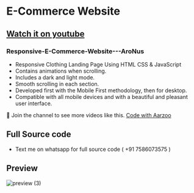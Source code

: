 # E-Commerce Website

## [Watch it on youtube](https://youtu.be/kSoen4NJnY0)
### Responsive-E-Commerce-Website---AroNus

- Responsive Clothing Landing Page Using HTML CSS & JavaScript
- Contains animations when scrolling.
- Includes a dark and light mode.
- Smooth scrolling in each section.
- Developed first with the Mobile First methodology, then for desktop.
- Compatible with all mobile devices and with a beautiful and pleasant user interface.

💙 Join the channel to see more videos like this. [Code with Aarzoo](https://www.youtube.com/channel/UCSm-oKFIIqTHnXnVQoS5TOQ)

## Full Source code
- Text me on whatsapp for full source code ( +91 7586073575 )

## Preview

![preview (3)](https://user-images.githubusercontent.com/59678435/194881872-a2b92e6c-ef33-438e-9325-2801facbe068.png)
